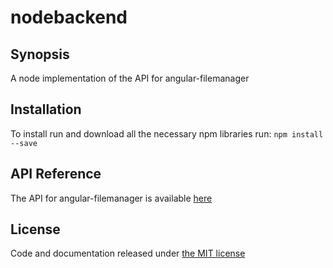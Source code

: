 # nodebackend

## Synopsis

A node implementation of the API for angular-filemanager

## Installation

To install run and download all the necessary npm libraries run:
```npm install --save```

## API Reference

The API for angular-filemanager is available [here](https://github.com/alekcz/angular-filemanager/blob/master/API.md)

## License

Code and documentation released under [the MIT license](https://github.com/alekcz/nodebackend/blob/master/LICENSE)
